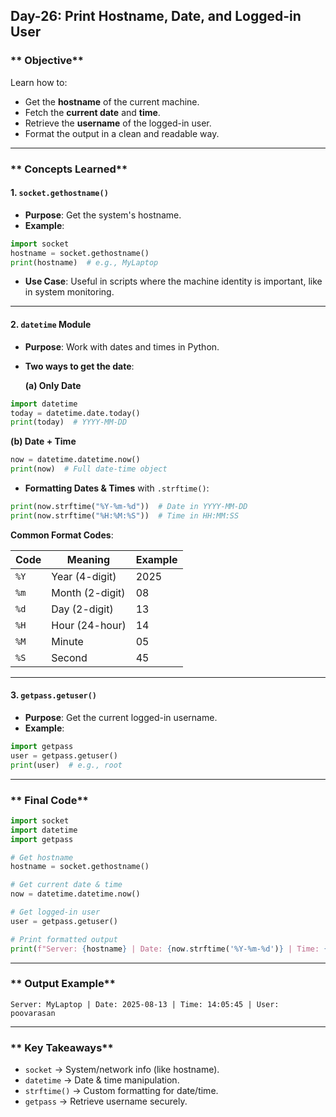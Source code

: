 ## **Day-26: Print Hostname, Date, and Logged-in User**

### ** Objective**

Learn how to:

* Get the **hostname** of the current machine.
* Fetch the **current date** and **time**.
* Retrieve the **username** of the logged-in user.
* Format the output in a clean and readable way.

---

### ** Concepts Learned**

#### 1. **`socket.gethostname()`**

* **Purpose**: Get the system's hostname.
* **Example**:

```python
import socket
hostname = socket.gethostname()
print(hostname)  # e.g., MyLaptop
```

* **Use Case**: Useful in scripts where the machine identity is important, like in system monitoring.

---

#### 2. **`datetime` Module**

* **Purpose**: Work with dates and times in Python.
* **Two ways to get the date**:

  **(a) Only Date**

```python
import datetime
today = datetime.date.today()
print(today)  # YYYY-MM-DD
```

**(b) Date + Time**

```python
now = datetime.datetime.now()
print(now)  # Full date-time object
```

* **Formatting Dates & Times** with `.strftime()`:

```python
print(now.strftime("%Y-%m-%d"))  # Date in YYYY-MM-DD
print(now.strftime("%H:%M:%S"))  # Time in HH:MM:SS
```

**Common Format Codes**:

| Code | Meaning         | Example |
| ---- | --------------- | ------- |
| `%Y` | Year (4-digit)  | 2025    |
| `%m` | Month (2-digit) | 08      |
| `%d` | Day (2-digit)   | 13      |
| `%H` | Hour (24-hour)  | 14      |
| `%M` | Minute          | 05      |
| `%S` | Second          | 45      |

---

#### 3. **`getpass.getuser()`**

* **Purpose**: Get the current logged-in username.
* **Example**:

```python
import getpass
user = getpass.getuser()
print(user)  # e.g., root
```

---

### ** Final Code**

```python
import socket
import datetime
import getpass

# Get hostname
hostname = socket.gethostname()

# Get current date & time
now = datetime.datetime.now()

# Get logged-in user
user = getpass.getuser()

# Print formatted output
print(f"Server: {hostname} | Date: {now.strftime('%Y-%m-%d')} | Time: {now.strftime('%H:%M:%S')} | User: {user}")
```

---

### ** Output Example**

```
Server: MyLaptop | Date: 2025-08-13 | Time: 14:05:45 | User: poovarasan
```

---

### ** Key Takeaways**

* `socket` → System/network info (like hostname).
* `datetime` → Date & time manipulation.
* `strftime()` → Custom formatting for date/time.
* `getpass` → Retrieve username securely.

